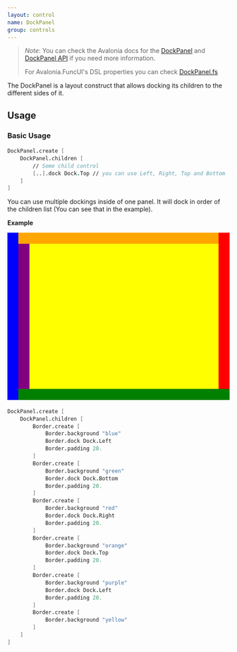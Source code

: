 ```yaml
---
layout: control
name: DockPanel
group: controls
---
```

[DockPanel]: https://avaloniaui.net/docs/controls/dockpanel
[DockPanel API]: http://reference.avaloniaui.net/api/Avalonia.Controls/DockPanel/
[DockPanel.fs]: https://github.com/AvaloniaCommunity/Avalonia.FuncUI/blob/master/src/Avalonia.FuncUI.DSL/Panels/DockPanel.fs

> *Note*: You can check the Avalonia docs for the [DockPanel] and [DockPanel API] if you need more information.
>
> For Avalonia.FuncUI's DSL properties you can check [DockPanel.fs]

The DockPanel is a layout construct that allows docking its children to the different sides of it.

## Usage

### Basic Usage
```fsharp
DockPanel.create [
    DockPanel.children [
        // Some child control
        [..].dock Dock.Top // you can use Left, Right, Top and Bottom
    ]
]
```

You can use multiple dockings inside of one panel. It will dock in order of the children list
(You can see that in the example).

**Example**

![DockPanel](images/controls/dockpanel/basic.png)

```fsharp
DockPanel.create [
    DockPanel.children [
        Border.create [
            Border.background "blue"
            Border.dock Dock.Left
            Border.padding 20.
        ]
        Border.create [
            Border.background "green"
            Border.dock Dock.Bottom
            Border.padding 20.
        ]
        Border.create [
            Border.background "red"
            Border.dock Dock.Right
            Border.padding 20.
        ]
        Border.create [
            Border.background "orange"
            Border.dock Dock.Top
            Border.padding 20.
        ]
        Border.create [
            Border.background "purple"
            Border.dock Dock.Left
            Border.padding 20.
        ]
        Border.create [
            Border.background "yellow"
        ]
    ]
]
```
